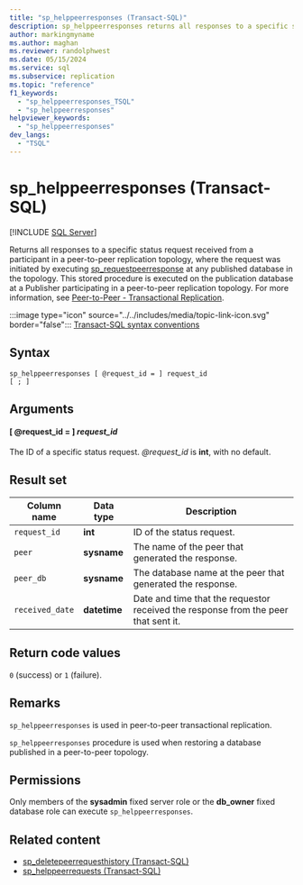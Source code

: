 ```yaml
---
title: "sp_helppeerresponses (Transact-SQL)"
description: sp_helppeerresponses returns all responses to a specific status request received from a participant in a peer-to-peer replication topology.
author: markingmyname
ms.author: maghan
ms.reviewer: randolphwest
ms.date: 05/15/2024
ms.service: sql
ms.subservice: replication
ms.topic: "reference"
f1_keywords:
  - "sp_helppeerresponses_TSQL"
  - "sp_helppeerresponses"
helpviewer_keywords:
  - "sp_helppeerresponses"
dev_langs:
  - "TSQL"
---
```

# sp_helppeerresponses (Transact-SQL)

[!INCLUDE [SQL Server](../../includes/applies-to-version/sqlserver.md)]

Returns all responses to a specific status request received from a participant in a peer-to-peer replication topology, where the request was initiated by executing [sp_requestpeerresponse](sp-requestpeerresponse-transact-sql.md) at any published database in the topology. This stored procedure is executed on the publication database at a Publisher participating in a peer-to-peer replication topology. For more information, see [Peer-to-Peer - Transactional Replication](../replication/transactional/peer-to-peer-transactional-replication.md).

:::image type="icon" source="../../includes/media/topic-link-icon.svg" border="false"::: [Transact-SQL syntax conventions](../../t-sql/language-elements/transact-sql-syntax-conventions-transact-sql.md)

## Syntax

```syntaxsql
sp_helppeerresponses [ @request_id = ] request_id
[ ; ]
```

## Arguments

#### [ @request_id = ] *request_id*

The ID of a specific status request. *@request_id* is **int**, with no default.

## Result set

| Column name | Data type | Description |
| --- | --- | --- |
| `request_id` | **int** | ID of the status request. |
| `peer` | **sysname** | The name of the peer that generated the response. |
| `peer_db` | **sysname** | The database name at the peer that generated the response. |
| `received_date` | **datetime** | Date and time that the requestor received the response from the peer that sent it. |

## Return code values

`0` (success) or `1` (failure).

## Remarks

`sp_helppeerresponses` is used in peer-to-peer transactional replication.

`sp_helppeerresponses` procedure is used when restoring a database published in a peer-to-peer topology.

## Permissions

Only members of the **sysadmin** fixed server role or the **db_owner** fixed database role can execute `sp_helppeerresponses`.

## Related content

- [sp_deletepeerrequesthistory (Transact-SQL)](sp-deletepeerrequesthistory-transact-sql.md)
- [sp_helppeerrequests (Transact-SQL)](sp-helppeerrequests-transact-sql.md)
